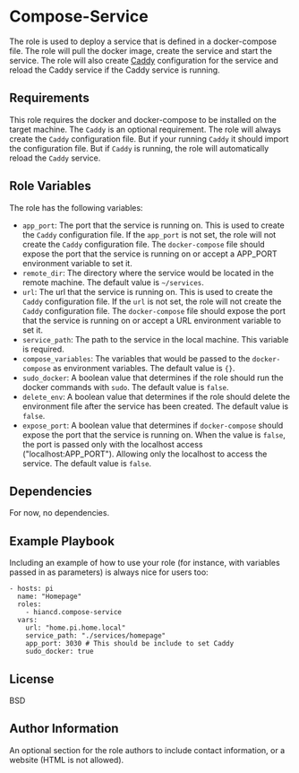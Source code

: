 Compose-Service
=========

The role is used to deploy a service that is defined in a docker-compose file. The role will pull the docker image, create the service and start the service. The role will also create [Caddy](https://caddyserver.com/) configuration for the service and reload the Caddy service if the Caddy service is running.

Requirements
------------

This role requires the docker and docker-compose to be installed on the target machine. The `Caddy` is an optional requirement. The role will always create the `Caddy` configuration file.
But if your running `Caddy` it should import the configuration file. But if `Caddy` is running, the role will automatically reload the `Caddy` service.

Role Variables
--------------

The role has the following variables:

* `app_port`: The port that the service is running on. This is used to create the `Caddy` configuration file. If the `app_port` is not set, the role will not create the `Caddy` configuration file. The `docker-compose` file should expose the port that the service is running on or accept a APP_PORT environment variable to set it.
* `remote_dir`: The directory where the service would be located in the remote machine. The default value is `~/services`.
* `url`: The url that the service is running on. This is used to create the `Caddy` configuration file. If the `url` is not set, the role will not create the `Caddy` configuration file. The `docker-compose` file should expose the port that the service is running on or accept a URL environment variable to set it.
* `service_path`: The path to the service in the local machine. This variable is required.
* `compose_variables`: The variables that would be passed to the `docker-compose` as environment variables. The default value is `{}`.
* `sudo_docker`: A boolean value that determines if the role should run the docker commands with `sudo`. The default value is `false`.
* `delete_env`: A boolean value that determines if the role should delete the environment file after the service has been created. The default value is `false`.
* `expose_port`: A boolean value that determines if `docker-compose` should expose the port that the service is running on. When the value is `false`, the port is passed only with the localhost access ("localhost:APP_PORT"). Allowing only the localhost to access the service. The default value is `false`.


Dependencies
------------

For now, no dependencies.

Example Playbook
----------------

Including an example of how to use your role (for instance, with variables passed in as parameters) is always nice for users too:

    - hosts: pi
      name: "Homepage"
      roles:
        - hiancd.compose-service
      vars:
        url: "home.pi.home.local"
        service_path: "./services/homepage"
        app_port: 3030 # This should be include to set Caddy
        sudo_docker: true

License
-------

BSD

Author Information
------------------

An optional section for the role authors to include contact information, or a website (HTML is not allowed).

